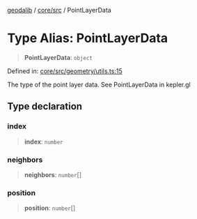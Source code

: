 [geodalib](../../../modules.md) / [core/src](../index.md) / PointLayerData

# Type Alias: PointLayerData

> **PointLayerData**: `object`

Defined in: [core/src/geometry/utils.ts:15](https://github.com/GeoDaCenter/geoda-lib/blob/dd0b55e88e7fa62fd12212664ac5233e391d8b71/js/packages/core/src/geometry/utils.ts#L15)

The type of the point layer data. See PointLayerData in kepler.gl

## Type declaration

### index

> **index**: `number`

### neighbors

> **neighbors**: `number`[]

### position

> **position**: `number`[]
